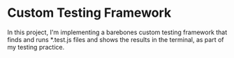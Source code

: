 # Custom Testing Framework

In this project, I'm implementing a barebones custom testing framework that finds and runs *.test.js files and shows the results in the terminal, as part of my testing practice.
